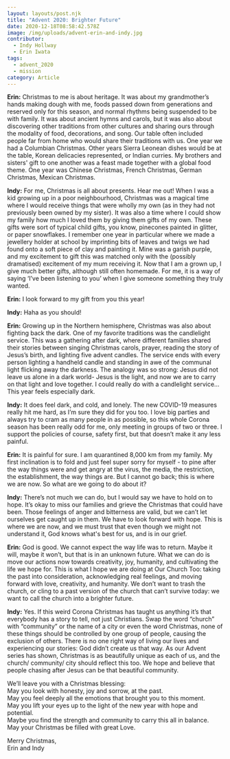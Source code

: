 ```yaml
---
layout: layouts/post.njk
title: "Advent 2020: Brighter Future"
date: 2020-12-18T08:58:42.578Z
image: /img/uploads/advent-erin-and-indy.jpg
contributor:
  - Indy Hollway
  - Erin Iwata
tags:
  - advent_2020
  - mission
category: Article
---
```

**Erin:** Christmas to me is about heritage. It was about my grandmother’s hands making dough with me, foods passed down from generations and reserved only for this season, and normal rhythms being suspended to be with family. It was about ancient hymns and carols, but it was also about discovering other traditions from other cultures and sharing ours through the modality of food, decorations, and song. Our table often included people far from home who would share their traditions with us. One year we had a Columbian Christmas. Other years Sierra Leonean dishes would be at the table, Korean delicacies represented, or Indian curries. My brothers and sisters' gift to one another was a feast made together with a global food theme. One year was Chinese Christmas, French Christmas, German Christmas, Mexican Christmas. 

**Indy:** For me, Christmas is all about presents. Hear me out! When I was a kid growing up in a poor neighbourhood, Christmas was a magical time where I would receive things that were wholly my own (as in they had not previously been owned by my sister). It was also a time where I could show my family how much I loved them by giving them gifts of my own. These gifts were sort of typical child gifts, you know, pinecones painted in glitter, or paper snowflakes. I remember one year in particular where we made a jewellery holder at school by imprinting bits of leaves and twigs we had found onto a soft piece of clay and painting it. Mine was a garish purple, and my excitement to gift this was matched only with the (possibly dramatised) excitement of my mum receiving it. Now that I am a grown up, I give much better gifts, although still often homemade. For me, it is a way of saying ‘I’ve been listening to you’ when I give someone something they truly wanted. 

**Erin:** I look forward to my gift from you this year!

**Indy:** Haha as you should!

**Erin:** Growing up in the Northern hemisphere, Christmas was also about fighting back the dark. One of my favorite traditions was the candlelight service. This was a gathering after dark, where different families shared their stories between singing Christmas carols, prayer, reading the story of Jesus’s birth, and lighting five advent candles. The service ends with every person lighting a handheld candle and standing in awe of the communal light flicking away the darkness. The analogy was so strong: Jesus did not leave us alone in a dark world-  Jesus is the light, and now we are to carry on that light and love together. I could really do with a candlelight service… This year feels especially dark. 

**Indy:** It does feel dark, and cold, and lonely. The new COVID-19 measures really hit me hard, as I’m sure they did for you too. I love big parties and always try to cram as many people in as possible, so this whole Corona season has been really odd for me, only meeting in groups of two or three. I support the policies of course, safety first, but that doesn’t make it any less painful.  

**Erin:** It is painful for sure. I am quarantined 8,000 km from my family. My first inclination is to fold and just feel super sorry for myself - to pine after the way things were and get angry at the virus, the media, the restriction, the establishment, the way things are. But I cannot go back; this is where we are now. So what are we going to do about it? 

**Indy:** There’s not much we can do, but I would say we have to hold on to hope. It’s okay to miss our families and grieve the Christmas that could have been. Those feelings of anger and bitterness are valid, but we can’t let ourselves get caught up in them. We have to look forward with hope. This is where we are now, and we must trust that even though we might not understand it, God knows what's best for us, and is in our grief.

**Erin:** God is good. We cannot expect the way life was to return. Maybe it will, maybe it won’t, but that is in an unknown future. What we can do is move our actions now towards creativity, joy, humanity, and cultivating the life we hope for. This is what I hope we are doing at Our Church Too: taking the past into consideration, acknowledging real feelings, and moving forward with love, creativity, and humanity. We don’t want to trash the church, or cling to a past version of the church that can’t survive today: we want to call the church into a brighter future.  

**Indy:** Yes. If this weird Corona Christmas has taught us anything it’s that everybody has a story to tell, not just Christians. Swap the word “church” with “community” or the name of a city or even the word Christmas, none of these things should be controlled by one group of people, causing the exclusion of others. There is no one right way of living our lives and experiencing our stories: God didn’t create us that way. As our Advent series has shown, Christmas is as beautifully unique as each of us, and the church/ community/ city should reflect this too. We hope and believe that people chasing after Jesus can be that beautiful community. 

We’ll leave you with a Christmas blessing:\
May you look with honesty, joy and sorrow, at the past. \
May you feel deeply all the emotions that brought you to this moment. \
May you lift your eyes up to the light of the new year with hope and potential.\
Maybe you find the strength and community to carry this all in balance. \
May your Christmas be filled with great Love. 

Merry Christmas, \
Erin and Indy